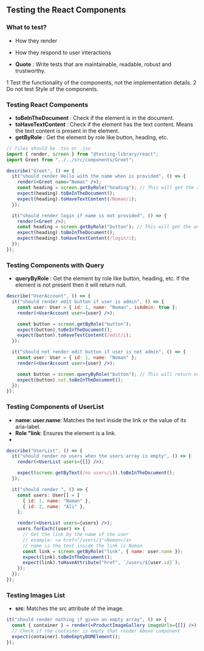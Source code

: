## Testing the React Components

### What to test?

- How they render
- How they respond to user interactions

- **Quote** : Write tests that are maintainable, readable, robust and trustworthy.

1 Test the functionality of the components, not the implementation details.
2 Do not test Style of the components.

### Testing React Components

- **toBeInTheDocument** : Check if the element is in the document.
- **toHaveTextContent** : Check if the element has the text content. Means the text content is present in the element.
- **getByRole** : Get the element by role like button, heading, etc.

```jsx
// files should be .tsx or .jsx
import { render, screen } from "@testing-library/react";
import Greet from "../../src/components/Greet";

describe("Greet", () => {
  it("should render Hello with the name when is provided", () => {
    render(<Greet name="Noman" />);
    const heading = screen.getByRole("heading"); // This will get the any heading from the dom like h1, h2, h3, h4
    expect(heading).toBeInTheDocument();
    expect(heading).toHaveTextContent(/Noman/i);
  });

  it("should render login if name is not provided", () => {
    render(<Greet />);
    const heading = screen.getByRole("button"); // This will get the any heading from the dom like h1, h2, h3, h4, button
    expect(heading).toBeInTheDocument();
    expect(heading).toHaveTextContent(/login/i);
  });
});
```

### Testing Components with Query

- **queryByRole** : Get the element by role like button, heading, etc. If the element is not present then it will return null.

```jsx
describe("UserAccount", () => {
  it("should render edit button if user is admin", () => {
    const user: User = { id: 1, name: "Noman", isAdmin: true };
    render(<UserAccount user={user} />);

    const button = screen.getByRole("button");
    expect(button).toBeInTheDocument();
    expect(button).toHaveTextContent(/edit/i);
  });

  it("should not render edit button if user is not admin", () => {
    const user: User = { id: 1, name: "Noman" };
    render(<UserAccount user={user} />);

    const button = screen.queryByRole("button"); // This will return null if the element is not present
    expect(button).not.toBeInTheDocument();
  });
});
```

### Testing Components of UserList

- **name: user.name**: Matches the text inside the link or the value of its aria-label.
- **Role "link**: Ensures the element is a link.
-

```jsx
describe("UserList", () => {
  it("should render no users when the users array is empty", () => {
    render(<UserList users={[]} />);

    expect(screen.getByText(/no users/i)).toBeInTheDocument();
  });

  it("should render ", () => {
    const users: User[] = [
      { id: 1, name: "Noman" },
      { id: 2, name: "Ali" },
    ];

    render(<UserList users={users} />);
    users.forEach((user) => {
      // Get the link by the name of the user
      // example: <a href="/users/1">Noman</a>
      // name is the text inside the link is Noman
      const link = screen.getByRole("link", { name: user.name });
      expect(link).toBeInTheDocument();
      expect(link).toHaveAttribute("href", `/users/${user.id}`);
    });
  });
});
```

### Testing Images List

- **src**: Matches the src attribute of the image.

```jsx
it("should render nothing if given an empty array", () => {
  const { container } = render(<ProductImageGallery imageUrls={[]} />);
  // Check if the container is empty that render Above component
  expect(container).toBeEmptyDOMElement();
});
```
